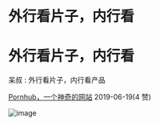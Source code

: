 # 外行看片子，内行看

# 外行看片子，内行看

呆叔 : 外行看片子，内行看产品

[Pornhub](https://mp.weixin.qq.com/s/E7uKf7wu3UFh3IcvYOKp9w)[，一个神奇的网站](https://mp.weixin.qq.com/s/E7uKf7wu3UFh3IcvYOKp9w) 2019-06-19(4 赞)

![image](img/Image_033.png)